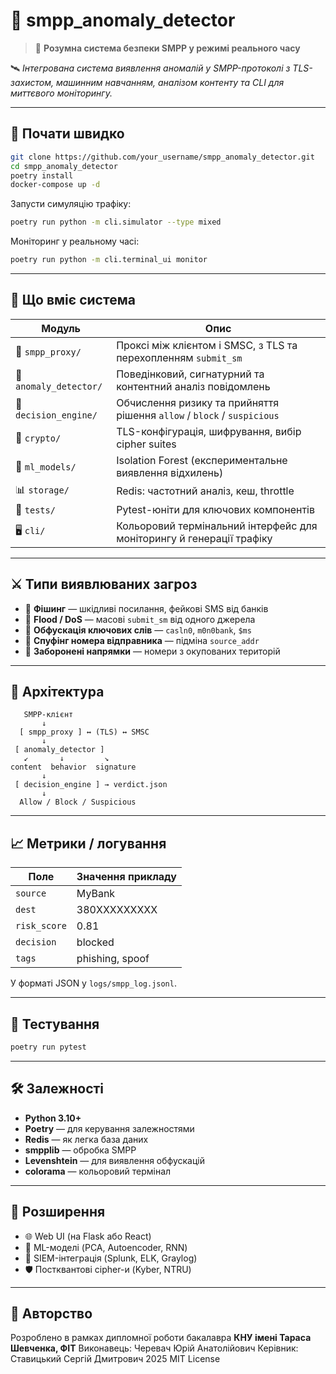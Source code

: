# 💬 smpp\_anomaly\_detector

> 🎯 **Розумна система безпеки SMPP у режимі реального часу**

🛰️ *Інтегрована система виявлення аномалій у SMPP-протоколі з TLS-захистом, машинним навчанням, аналізом контенту та CLI для миттєвого моніторингу.*

---

## 🚀 Почати швидко

```bash
git clone https://github.com/your_username/smpp_anomaly_detector.git
cd smpp_anomaly_detector
poetry install
docker-compose up -d
```

Запусти симуляцію трафіку:

```bash
poetry run python -m cli.simulator --type mixed
```

Моніторинг у реальному часі:

```bash
poetry run python -m cli.terminal_ui monitor
```

---

## 🧠 Що вміє система

| Модуль                 | Опис                                                                    |
| ---------------------- | ----------------------------------------------------------------------- |
| 📡 `smpp_proxy/`       | Проксі між клієнтом і SMSC, з TLS та перехопленням `submit_sm`          |
| 🧠 `anomaly_detector/` | Поведінковий, сигнатурний та контентний аналіз повідомлень              |
| 🧮 `decision_engine/`  | Обчислення ризику та прийняття рішення `allow` / `block` / `suspicious` |
| 🔐 `crypto/`           | TLS-конфігурація, шифрування, вибір cipher suites                       |
| 🧪 `ml_models/`        | Isolation Forest (експериментальне виявлення відхилень)                 |
| 📊 `storage/`          | Redis: частотний аналіз, кеш, throttle                                  |
| 🧪 `tests/`            | Pytest-юніти для ключових компонентів                                   |
| 🖥️ `cli/`             | Кольоровий термінальний інтерфейс для моніторингу й генерації трафіку   |

---

## ⚔️ Типи виявлюваних загроз

* 🔗 **Фішинг** — шкідливі посилання, фейкові SMS від банків
* 🤖 **Flood / DoS** — масові `submit_sm` від одного джерела
* 🧩 **Обфускація ключових слів** — `саsln0`, `m0n0bank`, `$ms`
* 📍 **Спуфінг номера відправника** — підміна `source_addr`
* 🚫 **Заборонені напрямки** — номери з окупованих територій

---

## 🧩 Архітектура

```
   SMPP-клієнт
       ↓
  [ smpp_proxy ] ↔ (TLS) ↔ SMSC
       ↓
 [ anomaly_detector ]
   ↙       ↓         ↘
content  behavior  signature
       ↓
 [ decision_engine ] → verdict.json
       ↓
  Allow / Block / Suspicious
```

---

## 📈 Метрики / логування

| Поле         | Значення прикладу |
| ------------ | ----------------- |
| `source`     | MyBank            |
| `dest`       | 380XXXXXXXXX      |
| `risk_score` | 0.81              |
| `decision`   | blocked           |
| `tags`       | phishing, spoof   |

У форматі JSON у `logs/smpp_log.jsonl`.

---

## 🧪 Тестування

```bash
poetry run pytest
```

---

## 🛠 Залежності

* **Python 3.10+**
* **Poetry** — для керування залежностями
* **Redis** — як легка база даних
* **smpplib** — обробка SMPP
* **Levenshtein** — для виявлення обфускацій
* **colorama** — кольоровий термінал

---

## 🔮 Розширення

* 🌐 Web UI (на Flask або React)
* 🧠 ML-моделі (PCA, Autoencoder, RNN)
* 🔗 SIEM-інтеграція (Splunk, ELK, Graylog)
* 🛡 Постквантові cipher-и (Kyber, NTRU)

---

## 👤 Авторство

Розроблено в рамках дипломної роботи бакалавра
**КНУ імені Тараса Шевченка, ФІТ**
Виконавець: Черевач Юрій Анатолійович
Керівник: Ставицький Сергій Дмитрович
2025
MIT License
